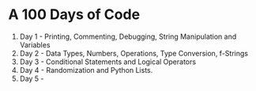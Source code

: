 # A 100 Days of Code
1. Day 1   - Printing, Commenting, Debugging, String Manipulation and Variables
2. Day 2   - Data Types, Numbers, Operations, Type Conversion, f-Strings
3. Day 3   - Conditional Statements and Logical Operators
4. Day 4   - Randomization and Python Lists.
5. Day 5   - 